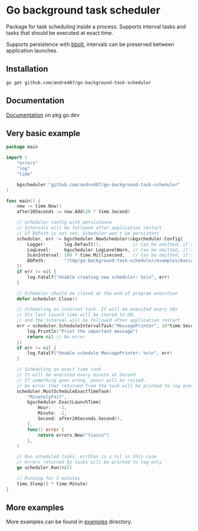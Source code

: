 # Go background task scheduler

Package for task scheduling inside a process.
Supports interval tasks and tasks that should be executed at exact time.

Supports persistence with [bbolt](https://github.com/etcd-io/bbolt), 
intervals can be preserved between application launches.

## Installation

```shell
go get github.com/andre487/go-background-task-scheduler
```

## Documentation

[Documentation](https://pkg.go.dev/github.com/andre487/go-background-task-scheduler)
on pkg.go.dev

## Very basic example

```go
package main

import (
	"errors"
	"log"
	"time"

	bgscheduler "github.com/andre487/go-background-task-scheduler"
)

func main() {
	now := time.Now()
	after20Seconds := now.Add(20 * time.Second)

	// Scheduler config with persistence
	// Intervals will be followed after application restart
	// If DbPath is not set, Scheduler won't be persistent
	scheduler, err := bgscheduler.NewScheduler(&bgscheduler.Config{
		Logger:       log.Default(),            // Can be omitted, it's log.Default() by default
		LogLevel:     bgscheduler.LogLevelWarn, // Can be omitted, it's LogLevelWarn by default
		ScanInterval: 100 * time.Millisecond,   // Can be omitted, it's 100ms by default
		DbPath:       "/tmp/go-background-task-scheduler/examples/basic/scheduler.db",
	})
	if err != nil {
		log.Fatalf("Unable creating new scheduler: %s\n", err)
	}

	// Scheduler should be closed at the end of program execution
	defer scheduler.Close()

	// Scheduling an interval task. It will be executed every 10s
	// Its last launch time will be stored to DB,
	// and the interval will be followed after application restart
	err = scheduler.ScheduleIntervalTask("MessagePrinter", 10*time.Second, func() error {
		log.Println("Print the important message")
		return nil // No error
	})
	if err != nil {
		log.Fatalf("Unable schedule MessagePrinter: %s\n", err)
	}

	// Scheduling an exact time task
	// It will be executed every minute at Second
	// If something goes wrong, panic will be raised.
	// An error that returned from the task will be printed to log every execution
	scheduler.MustScheduleExactTimeTask(
		"MinutelyFail",
		bgscheduler.ExactLaunchTime{
			Hour:   -1,
			Minute: -1,
			Second: after20Seconds.Second(),
		},
		func() error {
			return errors.New("fiasco")
		},
	)

	// Run scheduled tasks. errChan is a nil in this case
	// errors returned by tasks will be printed to log only
	go scheduler.Run(nil)

	// Running for 5 minutes
	time.Sleep(5 * time.Minute)
}
```

## More examples

More examples can be found in [examples](examples) directory.
